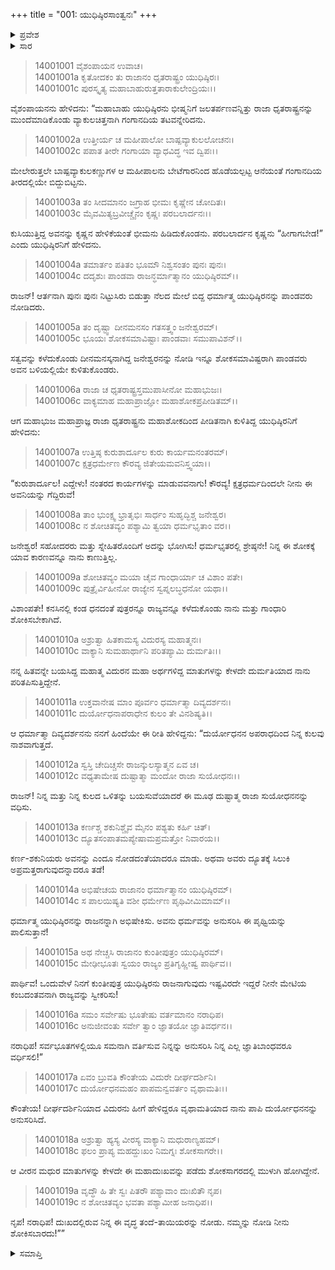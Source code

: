 +++
title = "001: ಯುಧಿಷ್ಠಿರಸಾಂತ್ವನಃ"
+++

<details><summary>ಪ್ರವೇಶ</summary>


।।   ಓಂ ಓಂ ನಮೋ ನಾರಾಯಣಾಯ।।   ಶ್ರೀ ವೇದವ್ಯಾಸಾಯ ನಮಃ ।।

ಶ್ರೀ ಕೃಷ್ಣದ್ವೈಪಾಯನ ವೇದವ್ಯಾಸ ವಿರಚಿತ  

**ಶ್ರೀ ಮಹಾಭಾರತ**

**ಅಶ್ವಮೇಧಿಕ ಪರ್ವ**

**ಅಶ್ವಮೇಧಿಕ ಪರ್ವ**

**ಅಧ್ಯಾಯ 1**


</details>

<details><summary>ಸಾರ</summary>

ಭೀಷ್ಮನಿಗೆ ಜಲತರ್ಪಣವನ್ನಿತ್ತು ಯುಧಿಷ್ಠಿರನು ಶೋಕಾರ್ತನಾಗಿ ಕುಸಿದು ಬೀಳುವುದು 1-5). ಧೃತರಾಷ್ಟ್ರನು ಯುಧಿಷ್ಠಿರನನ್ನು ಸಂತೈಸುವುದು (6-19).


</details>




> 14001001 ವೈಶಂಪಾಯನ ಉವಾಚ।  
14001001a ಕೃತೋದಕಂ ತು ರಾಜಾನಂ ಧೃತರಾಷ್ಟ್ರಂ ಯುಧಿಷ್ಠಿರಃ।  
14001001c ಪುರಸ್ಕೃತ್ಯ ಮಹಾಬಾಹುರುತ್ತತಾರಾಕುಲೇಂದ್ರಿಯಃ।।

ವೈಶಂಪಾಯನನು ಹೇಳಿದನು: “ಮಹಾಬಾಹು ಯುಧಿಷ್ಠಿರನು ಭೀಷ್ಮನಿಗೆ ಜಲತರ್ಪಣವನ್ನಿತ್ತು ರಾಜಾ ಧೃತರಾಷ್ಟ್ರನನ್ನು ಮುಂದೆಮಾಡಿಕೊಂಡು ವ್ಯಾಕುಲಚಿತ್ತನಾಗಿ ಗಂಗಾನದಿಯ ತಟವನ್ನೇರಿದನು.

> 14001002a ಉತ್ತೀರ್ಯ ಚ ಮಹೀಪಾಲೋ ಬಾಷ್ಪವ್ಯಾಕುಲಲೋಚನಃ।  
14001002c ಪಪಾತ ತೀರೇ ಗಂಗಾಯಾ ವ್ಯಾಧವಿದ್ಧ ಇವ ದ್ವಿಪಃ।।

ಮೇಲೇರುತ್ತಲೇ ಬಾಷ್ಪವ್ಯಾಕುಲಕಣ್ಣುಗಳ ಆ ಮಹೀಪಾಲನು ಬೇಟೆಗಾರನಿಂದ ಹೊಡೆಯಲ್ಪಟ್ಟ ಆನೆಯಂತೆ ಗಂಗಾನದಿಯ ತೀರದಲ್ಲಿಯೇ ಬಿದ್ದುಬಿಟ್ಟನು.

> 14001003a ತಂ ಸೀದಮಾನಂ ಜಗ್ರಾಹ ಭೀಮಃ ಕೃಷ್ಣೇನ ಚೋದಿತಃ।  
14001003c ಮೈವಮಿತ್ಯಬ್ರವೀಚ್ಚೈನಂ ಕೃಷ್ಣಃ ಪರಬಲಾರ್ದನಃ।।

ಕುಸಿಯುತ್ತಿದ್ದ ಅವನನ್ನು ಕೃಷ್ಣನ ಹೇಳಿಕೆಯಂತೆ ಭೀಮನು ಹಿಡಿದುಕೊಂಡನು. ಪರಬಲಾರ್ದನ ಕೃಷ್ಣನು “ಹೀಗಾಗಬೇಡ!” ಎಂದು ಯುಧಿಷ್ಠಿರನಿಗೆ ಹೇಳಿದನು.

> 14001004a ತಮಾರ್ತಂ ಪತಿತಂ ಭೂಮೌ ನಿಶ್ವಸಂತಂ ಪುನಃ ಪುನಃ।  
14001004c ದದೃಶುಃ ಪಾಂಡವಾ ರಾಜನ್ಧರ್ಮಾತ್ಮಾನಂ ಯುಧಿಷ್ಠಿರಮ್।।

ರಾಜನ್! ಆರ್ತನಾಗಿ ಪುನಃ ಪುನಃ ನಿಟ್ಟುಸಿರು ಬಿಡುತ್ತಾ ನೆಲದ ಮೇಲೆ ಬಿದ್ದ ಧರ್ಮಾತ್ಮ ಯುಧಿಷ್ಠಿರನನ್ನು ಪಾಂಡವರು ನೋಡಿದರು.

> 14001005a ತಂ ದೃಷ್ಟ್ವಾ ದೀನಮನಸಂ ಗತಸತ್ತ್ವಂ ಜನೇಶ್ವರಮ್।  
14001005c ಭೂಯಃ ಶೋಕಸಮಾವಿಷ್ಟಾಃ ಪಾಂಡವಾಃ ಸಮುಪಾವಿಶನ್।।

ಸತ್ವವನ್ನು ಕಳೆದುಕೊಂಡು ದೀನಮನಸ್ಕನಾಗಿದ್ದ ಜನೇಶ್ವರನನ್ನು ನೋಡಿ ಇನ್ನೂ ಶೋಕಸಮಾವಿಷ್ಟರಾಗಿ ಪಾಂಡವರು ಅವನ ಬಳಿಯಲ್ಲಿಯೇ ಕುಳಿತುಕೊಂಡರು.

> 14001006a ರಾಜಾ ಚ ಧೃತರಾಷ್ಟ್ರಸ್ತಮುಪಾಸೀನೋ ಮಹಾಭುಜಃ।  
14001006c ವಾಕ್ಯಮಾಹ ಮಹಾಪ್ರಾಜ್ಞೋ ಮಹಾಶೋಕಪ್ರಪೀಡಿತಮ್।।

ಆಗ ಮಹಾಭುಜ ಮಹಾಪ್ರಾಜ್ಞ ರಾಜಾ ಧೃತರಾಷ್ಟ್ರನು ಮಹಾಶೋಕದಿಂದ ಪೀಡಿತನಾಗಿ ಕುಳಿತಿದ್ದ ಯುಧಿಷ್ಠಿರನಿಗೆ ಹೇಳಿದನು:

> 14001007a ಉತ್ತಿಷ್ಠ ಕುರುಶಾರ್ದೂಲ ಕುರು ಕಾರ್ಯಮನಂತರಮ್।  
14001007c ಕ್ಷತ್ರಧರ್ಮೇಣ ಕೌರವ್ಯ ಜಿತೇಯಮವನಿಸ್ತ್ವಯಾ।।

“ಕುರುಶಾರ್ದೂಲ! ಎದ್ದೇಳು! ನಂತರದ ಕಾರ್ಯಗಳನ್ನು ಮಾಡುವವನಾಗು! ಕೌರವ್ಯ! ಕ್ಷತ್ರಧರ್ಮದಿಂದಲೇ ನೀನು ಈ ಅವನಿಯನ್ನು ಗೆದ್ದಿರುವೆ!

> 14001008a ತಾಂ ಭುಂಕ್ಷ್ವ ಭ್ರಾತೃಭಿಃ ಸಾರ್ಧಂ ಸುಹೃದ್ಭಿಶ್ಚ ಜನೇಶ್ವರ।  
14001008c ನ ಶೋಚಿತವ್ಯಂ ಪಶ್ಯಾಮಿ ತ್ವಯಾ ಧರ್ಮಭೃತಾಂ ವರ।।

ಜನೇಶ್ವರ! ಸಹೋದರರು ಮತ್ತು ಸ್ನೇಹಿತರೊಂದಿಗೆ ಅದನ್ನು ಭೋಗಿಸು! ಧರ್ಮಭೃತರಲ್ಲಿ ಶ್ರೇಷ್ಠನೇ! ನಿನ್ನ ಈ ಶೋಕಕ್ಕೆ ಯಾವ ಕಾರಣವನ್ನೂ ನಾನು ಕಾಣುತ್ತಿಲ್ಲ.

> 14001009a ಶೋಚಿತವ್ಯಂ ಮಯಾ ಚೈವ ಗಾಂಧಾರ್ಯಾ ಚ ವಿಶಾಂ ಪತೇ।  
14001009c ಪುತ್ರೈರ್ವಿಹೀನೋ ರಾಜ್ಯೇನ ಸ್ವಪ್ನಲಬ್ಧಧನೋ ಯಥಾ।।

ವಿಶಾಂಪತೇ! ಕನಸಿನಲ್ಲಿ ಕಂಡ ಧನದಂತೆ ಪುತ್ರರನ್ನೂ ರಾಜ್ಯವನ್ನೂ ಕಳೆದುಕೊಂಡು ನಾನು ಮತ್ತು ಗಾಂಧಾರಿ ಶೋಕಿಸಬೇಕಾಗಿದೆ.

> 14001010a ಅಶ್ರುತ್ವಾ ಹಿತಕಾಮಸ್ಯ ವಿದುರಸ್ಯ ಮಹಾತ್ಮನಃ।  
14001010c ವಾಕ್ಯಾನಿ ಸುಮಹಾರ್ಥಾನಿ ಪರಿತಪ್ಯಾಮಿ ದುರ್ಮತಿಃ।।

ನನ್ನ ಹಿತವನ್ನೇ ಬಯಸಿದ್ದ ಮಹಾತ್ಮ ವಿದುರನ ಮಹಾ ಅರ್ಥಗಳಿದ್ದ ಮಾತುಗಳನ್ನು ಕೇಳದೇ ದುರ್ಮತಿಯಾದ ನಾನು ಪರಿತಪಿಸುತ್ತಿದ್ದೇನೆ.

> 14001011a ಉಕ್ತವಾನೇಷ ಮಾಂ ಪೂರ್ವಂ ಧರ್ಮಾತ್ಮಾ ದಿವ್ಯದರ್ಶನಃ।  
14001011c ದುರ್ಯೋಧನಾಪರಾಧೇನ ಕುಲಂ ತೇ ವಿನಶಿಷ್ಯತಿ।।

ಆ ಧರ್ಮಾತ್ಮಾ ದಿವ್ಯದರ್ಶನನು ನನಗೆ ಹಿಂದೆಯೇ ಈ ರೀತಿ ಹೇಳಿದ್ದನು: “ದುರ್ಯೋಧನನ ಅಪರಾಧದಿಂದ ನಿನ್ನ ಕುಲವು ನಾಶವಾಗುತ್ತದೆ.

> 14001012a ಸ್ವಸ್ತಿ ಚೇದಿಚ್ಚಸೇ ರಾಜನ್ಕುಲಸ್ಯಾತ್ಮನ ಏವ ಚ।  
14001012c ವಧ್ಯತಾಮೇಷ ದುಷ್ಟಾತ್ಮಾ ಮಂದೋ ರಾಜಾ ಸುಯೋಧನಃ।।

ರಾಜನ್! ನಿನ್ನ ಮತ್ತು ನಿನ್ನ ಕುಲದ ಒಳಿತನ್ನು ಬಯಸುವೆಯಾದರೆ ಈ ಮೂಢ ದುಷ್ಟಾತ್ಮ ರಾಜಾ ಸುಯೋಧನನನ್ನು ವಧಿಸು.

> 14001013a ಕರ್ಣಶ್ಚ ಶಕುನಿಶ್ಚೈವ ಮೈನಂ ಪಶ್ಯತು ಕರ್ಹಿ ಚಿತ್।  
14001013c ದ್ಯೂತಸಂಪಾತಮಪ್ಯೇಷಾಮಪ್ರಮತ್ತೋ ನಿವಾರಯ।।

ಕರ್ಣ-ಶಕುನಿಯರು ಅವನನ್ನು ಎಂದೂ ನೋಡದಂತೆಯಾದರೂ ಮಾಡು. ಅಥವಾ ಅವರು ದ್ಯೂತಕ್ಕೆ ಸಿಲುಕಿ ಅಪ್ರಮತ್ತರಾಗುವುದನ್ನಾದರೂ ತಡೆ!

> 14001014a ಅಭಿಷೇಚಯ ರಾಜಾನಂ ಧರ್ಮಾತ್ಮಾನಂ ಯುಧಿಷ್ಠಿರಮ್।  
14001014c ಸ ಪಾಲಯಿಷ್ಯತಿ ವಶೀ ಧರ್ಮೇಣ ಪೃಥಿವೀಮಿಮಾಮ್।।

ಧರ್ಮಾತ್ಮ ಯುಧಿಷ್ಠಿರನನ್ನು ರಾಜನನ್ನಾಗಿ ಅಭಿಷೇಕಿಸು. ಅವನು ಧರ್ಮವನ್ನು ಅನುಸರಿಸಿ ಈ ಪೃಥ್ವಿಯನ್ನು ಪಾಲಿಸುತ್ತಾನೆ!

> 14001015a ಅಥ ನೇಚ್ಚಸಿ ರಾಜಾನಂ ಕುಂತೀಪುತ್ರಂ ಯುಧಿಷ್ಠಿರಮ್।  
14001015c ಮೇಢೀಭೂತಃ ಸ್ವಯಂ ರಾಜ್ಯಂ ಪ್ರತಿಗೃಹ್ಣೀಷ್ವ ಪಾರ್ಥಿವ।।

ಪಾರ್ಥಿವ! ಒಂದುವೇಳೆ ನಿನಗೆ ಕುಂತೀಪುತ್ರ ಯುಧಿಷ್ಠಿರನು ರಾಜನಾಗುವುದು ಇಷ್ಟವಿರದೇ ಇದ್ದರೆ ನೀನೇ ಮೇಟಿಯ ಕಂಬದಂತವನಾಗಿ ರಾಜ್ಯವನ್ನು ಸ್ವೀಕರಿಸು!

> 14001016a ಸಮಂ ಸರ್ವೇಷು ಭೂತೇಷು ವರ್ತಮಾನಂ ನರಾಧಿಪ।  
14001016c ಅನುಜೀವಂತು ಸರ್ವೇ ತ್ವಾಂ ಜ್ಞಾತಯೋ ಜ್ಞಾತಿವರ್ಧನ।।

ನರಾಧಿಪ! ಸರ್ವಭೂತಗಳಲ್ಲಿಯೂ ಸಮನಾಗಿ ವರ್ತಿಸುವ ನಿನ್ನನ್ನು ಅನುಸರಿಸಿ ನಿನ್ನ ಎಲ್ಲ ಜ್ಞಾತಿಬಾಂಧವರೂ ವರ್ಧಿಸಲಿ!”

> 14001017a ಏವಂ ಬ್ರುವತಿ ಕೌಂತೇಯ ವಿದುರೇ ದೀರ್ಘದರ್ಶಿನಿ।  
14001017c ದುರ್ಯೋಧನಮಹಂ ಪಾಪಮನ್ವವರ್ತಂ ವೃಥಾಮತಿಃ।।

ಕೌಂತೇಯ! ದೀರ್ಘದರ್ಶಿನಿಯಾದ ವಿದುರನು ಹೀಗೆ ಹೇಳಿದ್ದರೂ ವೃಥಾಮತಿಯಾದ ನಾನು ಪಾಪಿ ದುರ್ಯೋಧನನನ್ನು ಅನುಸರಿಸಿದೆ.

> 14001018a ಅಶ್ರುತ್ವಾ ಹ್ಯಸ್ಯ ವೀರಸ್ಯ ವಾಕ್ಯಾನಿ ಮಧುರಾಣ್ಯಹಮ್।  
14001018c ಫಲಂ ಪ್ರಾಪ್ಯ ಮಹದ್ದುಃಖಂ ನಿಮಗ್ನಃ ಶೋಕಸಾಗರೇ।।

ಆ ವೀರನ ಮಧುರ ಮಾತುಗಳನ್ನು ಕೇಳದೇ ಈ ಮಹಾದುಃಖವನ್ನು ಪಡೆದು ಶೋಕಸಾಗರದಲ್ಲಿ ಮುಳುಗಿ ಹೋಗಿದ್ದೇನೆ.

> 14001019a ವೃದ್ಧೌ ಹಿ ತೇ ಸ್ವಃ ಪಿತರೌ ಪಶ್ಯಾವಾಂ ದುಃಖಿತೌ ನೃಪ।  
14001019c ನ ಶೋಚಿತವ್ಯಂ ಭವತಾ ಪಶ್ಯಾಮೀಹ ಜನಾಧಿಪ।।

ನೃಪ! ನರಾಧಿಪ! ದುಃಖದಲ್ಲಿರುವ ನಿನ್ನ ಈ ವೃದ್ಧ ತಂದೆ-ತಾಯಿಯರನ್ನು ನೋಡು. ನಮ್ಮನ್ನು ನೋಡಿ ನೀನು ಶೋಕಿಸಬಾರದು!””




<details><summary>ಸಮಾಪ್ತಿ</summary>



ಇತಿ ಶ್ರೀಮಹಾಭಾರತೇ ಅಶ್ವಮೇಧಿಕಪರ್ವಣಿ ಯುಧಿಷ್ಠಿರಸಾಂತ್ವನೇ ಪ್ರಥಮೋಽಧ್ಯಾಯಃ।।  
ಇದು ಶ್ರೀಮಹಾಭಾರತದಲ್ಲಿ ಅಶ್ವಮೇಧಿಕಪರ್ವದಲ್ಲಿ ಯುಧಿಷ್ಠಿರಸಾಂತ್ವನ ಎನ್ನುವ ಮೊದಲನೇ ಅಧ್ಯಾಯವು.



</details>


